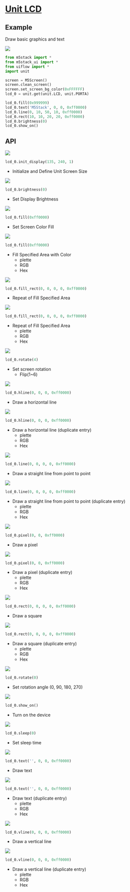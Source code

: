 # [Unit LCD](/en/unit/lcd)

## Example

Draw basic graphics and text

<img class="blockly_svg" src="https://m5stack.oss-cn-shenzhen.aliyuncs.com/resource/docs/static/assets/img/uiflow/blockly/unit/lcd/uiflow_block_example.svg">

```python
from m5stack import *
from m5stack_ui import *
from uiflow import *
import unit

screen = M5Screen()
screen.clean_screen()
screen.set_screen_bg_color(0xFFFFFF)
lcd_0 = unit.get(unit.LCD, unit.PORTA)

lcd_0.fill(0x999999)
lcd_0.text('M5Stack', 0, 0, 0xff0000)
lcd_0.line(0, 10, 50, 10, 0xff0000)
lcd_0.rect(10, 10, 20, 20, 0xff0000)
lcd_0.brightness(0)
lcd_0.show_on()
```

## API

<img class="blockly_svg" src="https://m5stack.oss-cn-shenzhen.aliyuncs.com/resource/docs/static/assets/img/uiflow/blockly/unit/lcd/uiflow_block_unit_lcd_init_display.svg">

```python
lcd_0.init_display(135, 240, 1)
```

- Initialize and Define Unit Screen Size

<img class="blockly_svg" src="https://m5stack.oss-cn-shenzhen.aliyuncs.com/resource/docs/static/assets/img/uiflow/blockly/unit/lcd/uiflow_block_unit_lcd_brightness.svg">

```python
lcd_0.brightness(0)
```

- Set Display Brightness

<img class="blockly_svg" src="https://m5stack.oss-cn-shenzhen.aliyuncs.com/resource/docs/static/assets/img/uiflow/blockly/unit/lcd/uiflow_block_unit_lcd_fill.svg">

```python
lcd_0.fill(0xff0000)
```

- Set Screen Color Fill

<img class="blockly_svg" src="https://m5stack.oss-cn-shenzhen.aliyuncs.com/resource/docs/static/assets/img/uiflow/blockly/unit/lcd/uiflow_block_unit_lcd_fill_input.svg">

```python
lcd_0.fill(0xff0000)
```

- Fill Specified Area with Color
  - plette
  - RGB
  - Hex

<img class="blockly_svg" src="https://m5stack.oss-cn-shenzhen.aliyuncs.com/resource/docs/static/assets/img/uiflow/blockly/unit/lcd/uiflow_block_unit_lcd_fill_rect.svg">

```python
lcd_0.fill_rect(0, 0, 0, 0, 0xff0000)
```

- Repeat of Fill Specified Area

<img class="blockly_svg" src="https://m5stack.oss-cn-shenzhen.aliyuncs.com/resource/docs/static/assets/img/uiflow/blockly/unit/lcd/uiflow_block_unit_lcd_fill_rect_input.svg">

```python
lcd_0.fill_rect(0, 0, 0, 0, 0xff0000)
```

- Repeat of Fill Specified Area
  - plette
  - RGB
  - Hex

<img class="blockly_svg" src="https://m5stack.oss-cn-shenzhen.aliyuncs.com/resource/docs/static/assets/img/uiflow/blockly/unit/lcd/uiflow_block_unit_lcd_flip.svg">

```python
lcd_0.rotate(4)
```

- Set screen rotation
  - Flip(1~6)

<img class="blockly_svg" src="https://m5stack.oss-cn-shenzhen.aliyuncs.com/resource/docs/static/assets/img/uiflow/blockly/unit/lcd/uiflow_block_unit_lcd_hline.svg">

```python
lcd_0.hline(0, 0, 0, 0xff0000)
```

- Draw a horizontal line

<img class="blockly_svg" src="https://m5stack.oss-cn-shenzhen.aliyuncs.com/resource/docs/static/assets/img/uiflow/blockly/unit/lcd/uiflow_block_unit_lcd_hline_input.svg">

```python
lcd_0.hline(0, 0, 0, 0xff0000)
```

- Draw a horizontal line (duplicate entry)
  - plette
  - RGB
  - Hex

<img class="blockly_svg" src="https://m5stack.oss-cn-shenzhen.aliyuncs.com/resource/docs/static/assets/img/uiflow/blockly/unit/lcd/uiflow_block_unit_lcd_line.svg">

```python
lcd_0.line(0, 0, 0, 0, 0xff0000)
```

- Draw a straight line from point to point

<img class="blockly_svg" src="https://m5stack.oss-cn-shenzhen.aliyuncs.com/resource/docs/static/assets/img/uiflow/blockly/unit/lcd/uiflow_block_unit_lcd_line_input.svg">

```python
lcd_0.line(0, 0, 0, 0, 0xff0000)
```

- Draw a straight line from point to point (duplicate entry)
  - plette
  - RGB
  - Hex

<img class="blockly_svg" src="https://m5stack.oss-cn-shenzhen.aliyuncs.com/resource/docs/static/assets/img/uiflow/blockly/unit/lcd/uiflow_block_unit_lcd_pixel.svg">

```python
lcd_0.pixel(0, 0, 0xff0000)
```

- Draw a pixel

<img class="blockly_svg" src="https://m5stack.oss-cn-shenzhen.aliyuncs.com/resource/docs/static/assets/img/uiflow/blockly/unit/lcd/uiflow_block_unit_lcd_pixel_input.svg">

```python
lcd_0.pixel(0, 0, 0xff0000)
```

- Draw a pixel (duplicate entry)
  - plette
  - RGB
  - Hex

<img class="blockly_svg" src="https://m5stack.oss-cn-shenzhen.aliyuncs.com/resource/docs/static/assets/img/uiflow/blockly/unit/lcd/uiflow_block_unit_lcd_rect.svg">

```python
lcd_0.rect(0, 0, 0, 0, 0xff0000)
```

- Draw a square

<img class="blockly_svg" src="https://m5stack.oss-cn-shenzhen.aliyuncs.com/resource/docs/static/assets/img/uiflow/blockly/unit/lcd/uiflow_block_unit_lcd_rect_input.svg">

```python
lcd_0.rect(0, 0, 0, 0, 0xff0000)
```

- Draw a square (duplicate entry)
  - plette
  - RGB
  - Hex

<img class="blockly_svg" src="https://m5stack.oss-cn-shenzhen.aliyuncs.com/resource/docs/static/assets/img/uiflow/blockly/unit/lcd/uiflow_block_unit_lcd_rotate.svg">

```python
lcd_0.rotate(0)
```

- Set rotation angle (0, 90, 180, 270)

<img class="blockly_svg" src="https://m5stack.oss-cn-shenzhen.aliyuncs.com/resource/docs/static/assets/img/uiflow/blockly/unit/lcd/uiflow_block_unit_lcd_show_on.svg">

```python
lcd_0.show_on()
```

- Turn on the device

<img class="blockly_svg" src="https://m5stack.oss-cn-shenzhen.aliyuncs.com/resource/docs/static/assets/img/uiflow/blockly/unit/lcd/uiflow_block_unit_lcd_sleep.svg">

```python
lcd_0.sleep(0)
```

- Set sleep time

<img class="blockly_svg" src="https://m5stack.oss-cn-shenzhen.aliyuncs.com/resource/docs/static/assets/img/uiflow/blockly/unit/lcd/uiflow_block_unit_lcd_text.svg">

```python
lcd_0.text('', 0, 0, 0xff0000)
```

- Draw text

<img class="blockly_svg" src="https://m5stack.oss-cn-shenzhen.aliyuncs.com/resource/docs/static/assets/img/uiflow/blockly/unit/lcd/uiflow_block_unit_lcd_text_input.svg">

```python
lcd_0.text('', 0, 0, 0xff0000)
```

- Draw text (duplicate entry)
  - plette
  - RGB
  - Hex

<img class="blockly_svg" src="https://m5stack.oss-cn-shenzhen.aliyuncs.com/resource/docs/static/assets/img/uiflow/blockly/unit/lcd/uiflow_block_unit_lcd_vline.svg">

```python
lcd_0.vline(0, 0, 0, 0xff0000)
```

- Draw a vertical line

<img class="blockly_svg" src="https://m5stack.oss-cn-shenzhen.aliyuncs.com/resource/docs/static/assets/img/uiflow/blockly/unit/lcd/uiflow_block_unit_lcd_vline_input.svg">

```python
lcd_0.vline(0, 0, 0, 0xff0000)
```

- Draw a vertical line (duplicate entry)
  - plette
  - RGB
  - Hex
